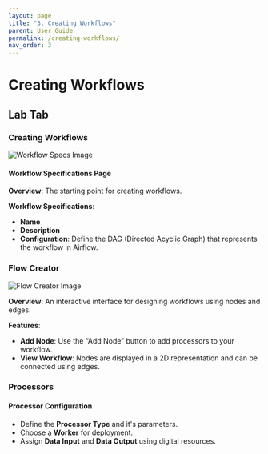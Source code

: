 ```yaml
---
layout: page
title: "3. Creating Workflows"
parent: User Guide
permalink: /creating-workflows/
nav_order: 3
---
```


# Creating Workflows

## Lab Tab

### Creating Workflows

![Workflow Specs Image](workflowspecs.png)

#### Workflow Specifications Page

**Overview**: The starting point for creating workflows.

**Workflow Specifications**:
- **Name**  
- **Description**  
- **Configuration**: Define the DAG (Directed Acyclic Graph) that represents the workflow in Airflow.

### Flow Creator

![Flow Creator Image](flowCreator.png)

**Overview**: An interactive interface for designing workflows using nodes and edges.

**Features**:
- **Add Node**: Use the “Add Node” button to add processors to your workflow.
- **View Workflow**: Nodes are displayed in a 2D representation and can be connected using edges.

### Processors

#### Processor Configuration

- Define the **Processor Type** and it's parameters.
- Choose a **Worker** for deployment.
- Assign **Data Input** and **Data Output** using digital resources.